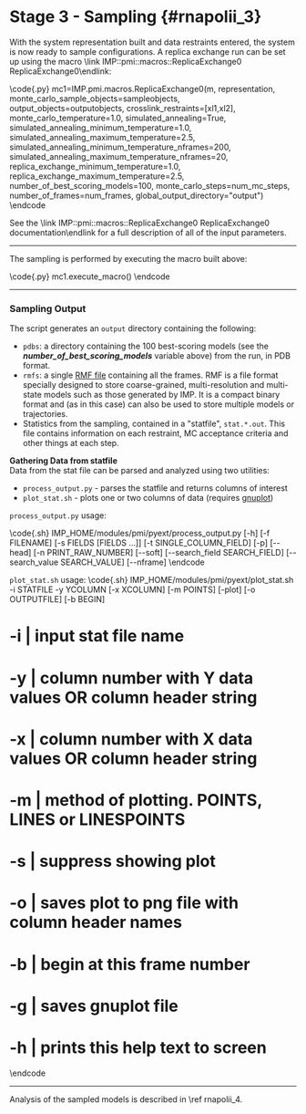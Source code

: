 Stage 3 - Sampling {#rnapolii_3}
==================

With the system representation built and data restraints entered, the system is now ready to sample configurations.  A replica exchange run can be set up using the macro \link IMP::pmi::macros::ReplicaExchange0 ReplicaExchange0\endlink:

\code{.py}
mc1=IMP.pmi.macros.ReplicaExchange0(m,
                                    representation,
                                    monte_carlo_sample_objects=sampleobjects,
                                    output_objects=outputobjects,
                                    crosslink_restraints=[xl1,xl2],
                                    monte_carlo_temperature=1.0,
                                    simulated_annealing=True,
                                    simulated_annealing_minimum_temperature=1.0,
                                    simulated_annealing_maximum_temperature=2.5,
                                    simulated_annealing_minimum_temperature_nframes=200,
                                    simulated_annealing_maximum_temperature_nframes=20,
                                    replica_exchange_minimum_temperature=1.0,
                                    replica_exchange_maximum_temperature=2.5,
                                    number_of_best_scoring_models=100,
                                    monte_carlo_steps=num_mc_steps,
                                    number_of_frames=num_frames,
                                    global_output_directory="output")
\endcode

See the
\link IMP::pmi::macros::ReplicaExchange0 ReplicaExchange0 documentation\endlink
for a full description of all of the input parameters.

---
The sampling is performed by executing the macro built above:

\code{.py}
mc1.execute_macro()
\endcode

---

### Sampling Output

The script generates an `output` directory containing the following:
* `pdbs`: a directory containing the 100 best-scoring models (see the **_number_of_best_scoring_models_** variable above) from the run, in PDB format.
* `rmfs`: a single [RMF file](http://integrativemodeling.org/rmf/) containing all the frames. RMF is a file format specially designed to store coarse-grained, multi-resolution and multi-state models such as those generated by IMP. It is a compact binary format and (as in this case) can also be used to store multiple models or trajectories.
* Statistics from the sampling, contained in a "statfile", `stat.*.out`.  This file contains information on each restraint, MC acceptance criteria and other things at each step. 

**Gathering Data from statfile**  
Data from the stat file can be parsed and analyzed using two utilities: 
* `process_output.py` - parses the statfile and returns columns of interest
* `plot_stat.sh` - plots one or two columns of data (requires [gnuplot](http://www.gnuplot.info/download.html)) 

`process_output.py` usage:

\code{.sh}
IMP_HOME/modules/pmi/pyext/process_output.py [-h] [-f FILENAME] [-s FIELDS [FIELDS ...]]
                                             [-t SINGLE_COLUMN_FIELD] [-p] [--head]
                                             [-n PRINT_RAW_NUMBER] [--soft]
                                             [--search_field SEARCH_FIELD]
                                             [--search_value SEARCH_VALUE] [--nframe]
\endcode

`plot_stat.sh` usage: 
\code{.sh}
IMP_HOME/modules/pmi/pyext/plot_stat.sh -i STATFILE -y YCOLUMN [-x XCOLUMN] [-m POINTS] [-plot] [-o OUTPUTFILE] [-b BEGIN]
#
# -i | input stat file name 
# -y | column number with Y data values OR column header string 
# -x | column number with X data values OR column header string 
# -m | method of plotting. POINTS, LINES or LINESPOINTS 
# -s | suppress showing plot 
# -o | saves plot to png file with column header names 
# -b | begin at this frame number 
# -g | saves gnuplot file 
# -h | prints this help text to screen 
\endcode

---

Analysis of the sampled models is described in \ref rnapolii_4.
